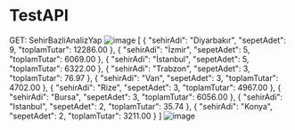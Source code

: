 # TestAPI
GET: SehirBazliAnalizYap
![image](https://user-images.githubusercontent.com/73847397/156242742-12ba4ddc-8d9e-4da8-9a3f-f78089fc5f14.png)
[
    {
        "sehirAdi": "Diyarbakır",
        "sepetAdet": 9,
        "toplamTutar": 12286.00
    },
    {
        "sehirAdi": "İzmir",
        "sepetAdet": 5,
        "toplamTutar": 6069.00
    },
    {
        "sehirAdi": "İstanbul",
        "sepetAdet": 5,
        "toplamTutar": 6322.00
    },
    {
        "sehirAdi": "Trabzon",
        "sepetAdet": 3,
        "toplamTutar": 76.97
    },
    {
        "sehirAdi": "Van",
        "sepetAdet": 3,
        "toplamTutar": 4702.00
    },
    {
        "sehirAdi": "Rize",
        "sepetAdet": 3,
        "toplamTutar": 4967.00
    },
    {
        "sehirAdi": "Bursa",
        "sepetAdet": 3,
        "toplamTutar": 6056.00
    },
    {
        "sehirAdi": "Istanbul",
        "sepetAdet": 2,
        "toplamTutar": 35.74
    },
    {
        "sehirAdi": "Konya",
        "sepetAdet": 2,
        "toplamTutar": 3211.00
    }
]
![image](https://user-images.githubusercontent.com/73847397/156244033-61adec0c-90ef-4e56-aa34-05427a5dc674.png)

